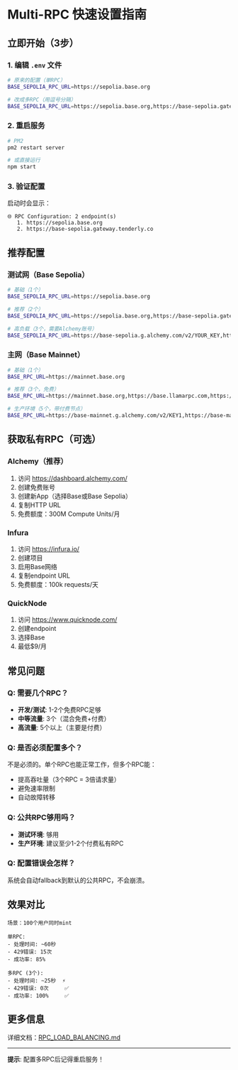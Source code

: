 # Multi-RPC 快速设置指南

## 立即开始（3步）

### 1. 编辑 `.env` 文件

```bash
# 原来的配置（单RPC）
BASE_SEPOLIA_RPC_URL=https://sepolia.base.org

# 改成多RPC（用逗号分隔）
BASE_SEPOLIA_RPC_URL=https://sepolia.base.org,https://base-sepolia.gateway.tenderly.co
```

### 2. 重启服务

```bash
# PM2
pm2 restart server

# 或直接运行
npm start
```

### 3. 验证配置

启动时会显示：
```
🌐 RPC Configuration: 2 endpoint(s)
   1. https://sepolia.base.org
   2. https://base-sepolia.gateway.tenderly.co
```

## 推荐配置

### 测试网（Base Sepolia）

```bash
# 基础（1个）
BASE_SEPOLIA_RPC_URL=https://sepolia.base.org

# 推荐（2个）
BASE_SEPOLIA_RPC_URL=https://sepolia.base.org,https://base-sepolia.gateway.tenderly.co

# 高负载（3个，需要Alchemy账号）
BASE_SEPOLIA_RPC_URL=https://base-sepolia.g.alchemy.com/v2/YOUR_KEY,https://sepolia.base.org,https://base-sepolia.gateway.tenderly.co
```

### 主网（Base Mainnet）

```bash
# 基础（1个）
BASE_RPC_URL=https://mainnet.base.org

# 推荐（3个，免费）
BASE_RPC_URL=https://mainnet.base.org,https://base.llamarpc.com,https://base.gateway.tenderly.co

# 生产环境（5个，带付费节点）
BASE_RPC_URL=https://base-mainnet.g.alchemy.com/v2/KEY1,https://base-mainnet.g.alchemy.com/v2/KEY2,https://mainnet.base.org,https://base.llamarpc.com,https://base.gateway.tenderly.co
```

## 获取私有RPC（可选）

### Alchemy（推荐）
1. 访问 https://dashboard.alchemy.com/
2. 创建免费账号
3. 创建新App（选择Base或Base Sepolia）
4. 复制HTTP URL
5. 免费额度：300M Compute Units/月

### Infura
1. 访问 https://infura.io/
2. 创建项目
3. 启用Base网络
4. 复制endpoint URL
5. 免费额度：100k requests/天

### QuickNode
1. 访问 https://www.quicknode.com/
2. 创建endpoint
3. 选择Base
4. 最低$9/月

## 常见问题

### Q: 需要几个RPC？
- **开发/测试**: 1-2个免费RPC足够
- **中等流量**: 3个（混合免费+付费）
- **高流量**: 5个以上（主要是付费）

### Q: 是否必须配置多个？
不是必须的。单个RPC也能正常工作，但多个RPC能：
- 提高吞吐量（3个RPC = 3倍请求量）
- 避免速率限制
- 自动故障转移

### Q: 公共RPC够用吗？
- **测试环境**: 够用
- **生产环境**: 建议至少1-2个付费私有RPC

### Q: 配置错误会怎样？
系统会自动fallback到默认的公共RPC，不会崩溃。

## 效果对比

```
场景：100个用户同时mint

单RPC:
- 处理时间: ~60秒
- 429错误: 15次
- 成功率: 85%

多RPC (3个):
- 处理时间: ~25秒  ⚡️ 
- 429错误: 0次     ✅
- 成功率: 100%     ✅
```

## 更多信息

详细文档：[RPC_LOAD_BALANCING.md](./RPC_LOAD_BALANCING.md)

---

**提示**: 配置多RPC后记得重启服务！

